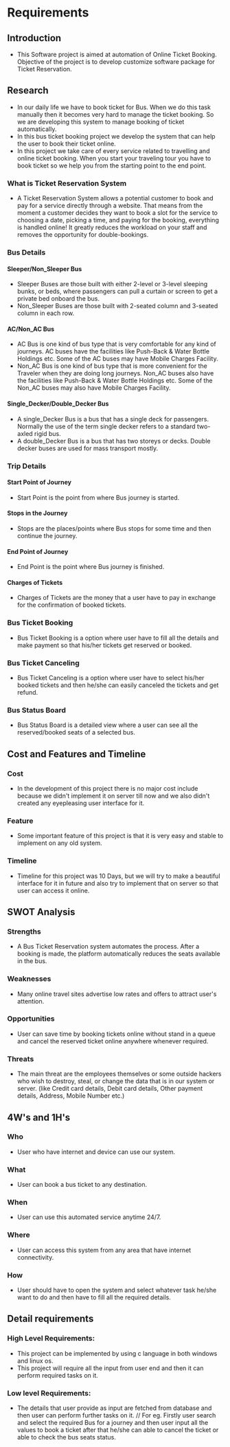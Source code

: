 # Requirements

## Introduction
- This Software project is aimed at automation of Online Ticket Booking. Objective of the project is to develop customize software package for Ticket Reservation. 

## Research
-   In our daily life we have to book ticket for Bus. When we do this task manually then it becomes very hard to manage the ticket booking. So we   are developing this system to manage booking of ticket automatically. 
- In this bus ticket booking project we develop the system that can help the user to book their ticket online. 
- In this project we take care of every service related to travelling and online ticket booking. When you start your traveling tour you have to book ticket so we help you from the starting point to the end point. 

### What is Ticket Reservation System
- A Ticket Reservation System allows a potential customer to book and pay for a service directly through a website. That means from the moment a customer decides they want to book a slot for the service to choosing a date, picking a time, and paying for the booking, everything is handled online! It greatly reduces the workload on your staff and removes the opportunity for double-bookings.

### Bus Details
#### Sleeper/Non_Sleeper Bus 
- Sleeper Buses are those built with either 2-level or 3-level sleeping bunks, or beds, where passengers can pull a curtain or screen to get a private bed onboard the bus.
- Non_Sleeper Buses are those built with 2-seated column and 3-seated column in each row.
#### AC/Non_AC Bus
-   AC Bus is one kind of bus type that is very comfortable for any kind of journeys. AC buses have the facilities like Push-Back & Water Bottle Holdings etc. Some of the AC buses may have Mobile Charges Facility.
- Non_AC Bus is one kind of bus type that is more convenient for the Traveler when they are doing long journeys. Non_AC buses also have the facilities like Push-Back & Water Bottle Holdings etc. Some of the Non_AC buses may also have Mobile Charges Facility.
#### Single_Decker/Double_Decker Bus
-   A single_Decker Bus is a bus that has a single deck for passengers. Normally the use of the term single decker refers to a standard two-axled rigid bus.
-   A double_Decker Bus is a bus that has two storeys or decks. Double decker buses are used for mass transport mostly.

### Trip Details
#### Start Point of Journey
- Start Point is the point from where Bus journey is started.
#### Stops in the Journey 
- Stops are the places/points where Bus stops for some time and then continue the journey.
#### End Point of Journey
- End Point is the point where Bus journey is finished.
#### Charges of Tickets
-   Charges of Tickets are the money that a user have to pay in exchange for the confirmation of booked tickets.

### Bus Ticket Booking
- Bus Ticket Booking is a option where user have to fill all the details and make payment so that his/her tickets get reserved or booked.

### Bus Ticket Canceling
- Bus Ticket Canceling is a option where user have to select his/her booked tickets and then he/she can easily canceled the tickets and get refund.

### Bus Status Board
- Bus Status Board is a detailed view where a user can see all the reserved/booked seats of a selected bus.

## Cost and Features and Timeline
### Cost
-   In the development of this project there is no major cost include because we didn't implement it on server till now and we also didn't created any eyepleasing user interface for it.
### Feature
- Some important feature of this project is that it is very easy and stable to implement on any old system.
### Timeline 
- Timeline for this project was 10 Days, but we will try to make a beautiful interface for it in future and also try to implement that on server so that user can access it online.

## SWOT Analysis
### Strengths
-   A Bus Ticket Reservation system automates the process. After a booking is made, the platform automatically reduces the seats available in the bus. 
### Weaknesses
- Many online travel sites advertise low rates and offers to attract user's attention.
### Opportunities
- User can save time by booking tickets online without stand in a queue and cancel the reserved ticket online anywhere whenever required.
### Threats
- The main threat are the employees themselves or some outside hackers who wish to destroy, steal, or change the data that is in our system or server. (like Credit card details, Debit card details, Other payment details, Address, Mobile Number etc.)

## 4W's and 1H's
### Who
- User who have internet and device can use our system. 
### What
- User can book a bus ticket to any destination.
### When
- User can use this automated service anytime 24/7.
### Where
- User can access this system from any area that have internet connectivity.
### How
- User should have to open the system and select whatever task he/she want to do and then have to fill all the required details.

## Detail requirements
### High Level Requirements:
-   This project can be implemented by using c language in both windows and linux os.   
-   This project will require all the input from user end and then it can perform required tasks on it.                        
### Low level Requirements:
-   The details that user provide as input are fetched from database and then user can perform further tasks on it.
// For eg. Firstly user search and select the required Bus for a journey and then user input all the values to book a ticket after that he/she can able to cancel the ticket or able to check the bus seats status.
